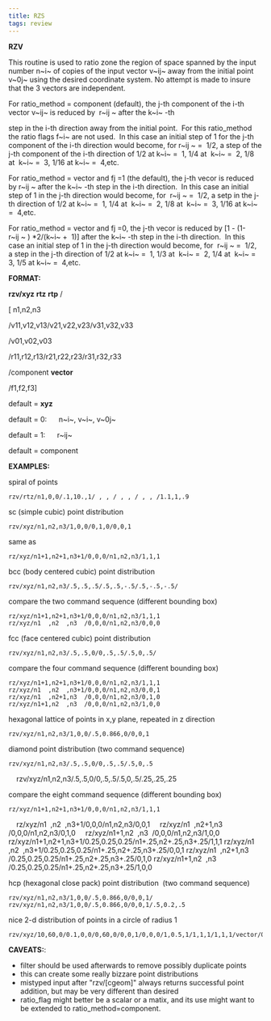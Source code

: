 ```yaml
---
title: RZS
tags: review
---
```


 **RZV**

  This routine is used to ratio zone the region of space spanned by
  the input number n~i~ of copies of the input vector v~ij~ away from
  the initial point v~0j~ using the desired coordinate system. No
  attempt is made to insure that the 3 vectors are independent.

  For ratio\_method = component (default), the j-th component of the
  i-th vector v~ij~ is reduced by  r~ij ~ after the k~i~ -th

  step in the i-th direction away from the initial point.  For this
  ratio\_method the ratio flags f~i~ are not used.  In this case an
  initial step of 1 for the j-th component of the i-th direction would
  become, for r~ij ~ =  1/2, a step of the j-th component of the i-th
  direction of 1/2 at k~i~ =  1, 1/4 at  k~i~ =  2, 1/8 at  k~i~ =  3,
  1/16 at k~i~ =  4,etc.

  For ratio\_method = vector and fj =1 (the default), the j-th vecor
  is reduced by r~ij ~ after the k~i~ -th step in the i-th direction. 
  In this case an initial step of 1 in the j-th direction would
  become, for  r~ij ~ =  1/2, a setp in the j-th direction of 1/2 at
  k~i~ =  1, 1/4 at  k~i~ =  2, 1/8 at  k~i~ =  3, 1/16 at k~i~ = 
  4,etc.

  For ratio\_method = vector and fj =0, the j-th vecor is reduced by
  [1 - (1-r~ij ~ )
*2/(k~i~ +  1)] after the k~i~ -th step in the
  i-th direction.  In this case an initial step of 1 in the j-th
  direction would become, for  r~ij ~ =  1/2, a step in the j-th
  direction of 1/2 at k~i~ =  1, 1/3 at  k~i~ =  2, 1/4 at  k~i~ =  3,
  1/5 at k~i~ =  4,etc.

 **FORMAT:**

**rzv/xyz** **rtz** **rtp** /

[ n1,n2,n3

 /v11,v12,v13/v21,v22,v23/v31,v32,v33

 /v01,v02,v03

/r11,r12,r13/r21,r22,r23/r31,r32,r33

/component **vector**

 /f1,f2,f3]

default = **xyz**

default = 0:      n~i~, v~i~, v~0j~

default = 1:      r~ij~

default = component

**EXAMPLES:**

spiral of points

    rzv/rtz/n1,0,0/.1,10.,1/ , , / , , / , , /1.1,1,.9

sc (simple cubic) point distribution

    rzv/xyz/n1,n2,n3/1,0,0/0,1,0/0,0,1

same as

    rz/xyz/n1+1,n2+1,n3+1/0,0,0/n1,n2,n3/1,1,1

bcc (body centered cubic) point distribution

    rzv/xyz/n1,n2,n3/.5,.5,.5/.5,.5,-.5/.5,-.5,-.5/

compare the two command sequence (different bounding box)

    rz/xyz/n1+1,n2+1,n3+1/0,0,0/n1,n2,n3/1,1,1
    rz/xyz/n1  ,n2  ,n3  /0,0,0/n1,n2,n3/0,0,0

fcc (face centered cubic) point distribution

    rzv/xyz/n1,n2,n3/.5,.5,0/0,.5,.5/.5,0,.5/

compare the four command sequence (different bounding box)

    rz/xyz/n1+1,n2+1,n3+1/0,0,0/n1,n2,n3/1,1,1
    rz/xyz/n1  ,n2  ,n3+1/0,0,0/n1,n2,n3/0,0,1
    rz/xyz/n1  ,n2+1,n3  /0,0,0/n1,n2,n3/0,1,0
    rz/xyz/n1+1,n2  ,n3  /0,0,0/n1,n2,n3/1,0,0

hexagonal lattice of points in x,y plane, repeated in z direction

    rzv/xyz/n1,n2,n3/1,0,0/.5,0.866,0/0,0,1

diamond point distribution (two command sequence)

    rzv/xyz/n1,n2,n3/.5,.5,0/0,.5,.5/.5,0,.5
    rzv/xyz/n1,n2,n3/.5,.5,0/0,.5,.5/.5,0,.5/.25,.25,.25

compare the eight command sequence (different bounding box)

    rz/xyz/n1+1,n2+1,n3+1/0,0,0/n1,n2,n3/1,1,1
    rz/xyz/n1  ,n2  ,n3+1/0,0,0/n1,n2,n3/0,0,1
    rz/xyz/n1  ,n2+1,n3  /0,0,0/n1,n2,n3/0,1,0
    rz/xyz/n1+1,n2  ,n3  /0,0,0/n1,n2,n3/1,0,0
    rz/xyz/n1+1,n2+1,n3+1/0.25,0.25,0.25/n1+.25,n2+.25,n3+.25/1,1,1
    rz/xyz/n1  ,n2  ,n3+1/0.25,0.25,0.25/n1+.25,n2+.25,n3+.25/0,0,1
    rz/xyz/n1  ,n2+1,n3  /0.25,0.25,0.25/n1+.25,n2+.25,n3+.25/0,1,0
    rz/xyz/n1+1,n2  ,n3  /0.25,0.25,0.25/n1+.25,n2+.25,n3+.25/1,0,0

hcp (hexagonal close pack) point distribution  (two command sequence)

    rzv/xyz/n1,n2,n3/1,0,0/.5,0.866,0/0,0,1/
    rzv/xyz/n1,n2,n3/1,0,0/.5,0.866,0/0,0,1/.5,0.2,.5

nice 2-d distribution of points in a circle of radius 1

    rzv/xyz/10,60,0/0.1,0,0/0,60,0/0,0,1/0,0,0/1,0.5,1/1,1,1/1,1,1/vector/0,0,0

**CAVEATS:**:
      
  * filter should be used afterwards to remove possibly duplicate
  points
  * this can create some really bizzare point distributions
  * mistyped input after "rzv/[cgeom]" always returns successful
  point addition, but may be very different than desired
  * ratio\_flag might better be a scalar or a matix, and its use might want to be extended to ratio\_method=component.
